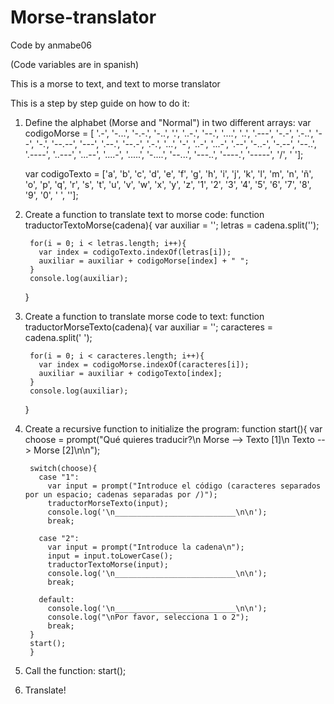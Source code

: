 # Morse-translator
Code by anmabe06

(Code variables are in spanish)

This is a morse to text, and text to morse translator

This is a step by step guide on how to do it:
  1. Define the alphabet (Morse and "Normal") in two different arrays:
        var codigoMorse = [
            '.-', '-...', '-.-.', '-..', '.', '..-.', '--.', '....', '..', '.---', '-.-', '.-..', '--', '-.', '--.--', '---', '.--.', '--.-', '.-.', '...', '-', '..-', '...-', '.--', '-..-', '-.--', '--..', '.----', '..---', '...--', '....-', '.....', '-....', '--...', '---..', '----.', '-----', '/', ' '];

        var codigoTexto = ['a', 'b', 'c', 'd', 'e', 'f', 'g', 'h', 'i', 'j', 'k', 'l', 'm', 'n', 'ñ', 'o', 'p', 'q', 'r', 's', 't', 'u', 'v', 'w', 'x', 'y', 'z', '1', '2', '3', '4', '5', '6', '7', '8', '9', '0', ' ', ''];
  
  2. Create a function to translate text to morse code:
        function traductorTextoMorse(cadena){
          var auxiliar = '';
          letras = cadena.split('');

          for(i = 0; i < letras.length; i++){
            var index = codigoTexto.indexOf(letras[i]);
            auxiliar = auxiliar + codigoMorse[index] + " ";
          }
          console.log(auxiliar);
        }

  3. Create a function to translate morse code to text:
        function traductorMorseTexto(cadena){
          var auxiliar = '';
          caracteres = cadena.split(' ');

          for(i = 0; i < caracteres.length; i++){
            var index = codigoMorse.indexOf(caracteres[i]);
            auxiliar = auxiliar + codigoTexto[index];
          }
          console.log(auxiliar);
        }
  
  4. Create a recursive function to initialize the program:
        function start(){
          var choose = prompt("Qué quieres traducir?\n Morse --> Texto [1]\n Texto --> Morse [2]\n\n");

          switch(choose){
            case "1":
              var input = prompt("Introduce el código (caracteres separados por un espacio; cadenas separadas por /)");
              traductorMorseTexto(input);
              console.log('\n___________________________\n\n');
              break;

            case "2":
              var input = prompt("Introduce la cadena\n");
              input = input.toLowerCase();
              traductorTextoMorse(input);
              console.log('\n___________________________\n\n');
              break;

            default:
              console.log('\n___________________________\n\n');
              console.log("\nPor favor, selecciona 1 o 2");
              break;
          }
          start();
          }
  
  5. Call the function:
        start();
  
  6. Translate!
